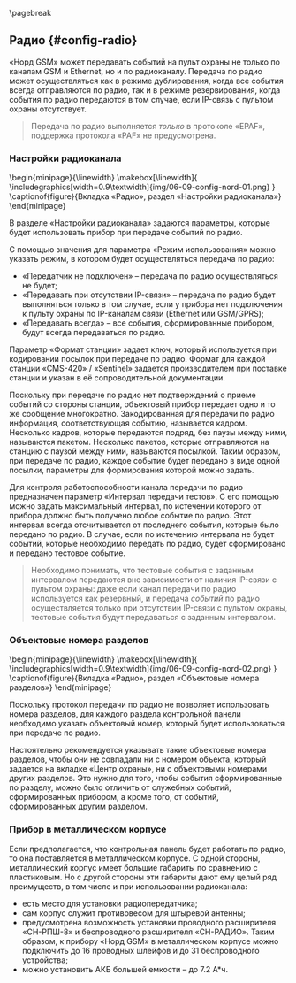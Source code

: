 \pagebreak

## Радио {#config-radio}

«Норд GSM» может передавать событий на пульт охраны не только по каналам GSM и Ethernet, но и по радиоканалу. Передача по радио может осуществляться как в режиме дублирования, когда все события всегда отправляются по радио, так и в режиме резервирования, когда события по радио передаются в том случае, если IP-связь с пультом охраны отсутствует.

> Передача по радио выполняется *только* в протоколе «EPAF», поддержка протокола «PAF» не предусмотрена.

### Настройки радиоканала

\begin{minipage}{\linewidth}
	\makebox[\linewidth]{
 		\includegraphics[width=0.9\textwidth]{img/06-09-config-nord-01.png}
 	}
	\captionof{figure}{Вкладка «Радио», раздел «Настройки радиоканала»}
\end{minipage}

В разделе «Настройки радиоканала» задаются параметры, которые будет использовать прибор при передаче событий по радио.

С помощью значения для параметра «Режим использования» можно указать режим, в котором будет осуществляться передача по радио:

* «Передатчик не подключен» – передача по радио осуществляться не будет;
* «Передавать при отсутствии IP-связи» – передача по радио будет выполняться только в том случае, если у прибора нет подключения к пульту охраны по IP-каналам связи (Ethernet или GSM/GPRS);
* «Передавать всегда» – все события, сформированные прибором, будут всегда передаваться по радио.

Параметр «Формат станции» задает ключ, который используется при кодировании посылок при передаче по радио. Формат для каждой станции «CMS-420» / «Sentinel» задается производителем при поставке станции и указан в её сопроводительной документации.

Поскольку при передаче по радио нет подтверждений о приеме событий со стороны станции, объектовый прибор передает одно и то же сообщение многократно. Закодированная для передачи по радио информация, соответствующая событию, называется кадром. Несколько кадров, которые передаются подряд, без паузы между ними, называются пакетом. Несколько пакетов, которые отправляются на станцию с паузой между ними, называются посылкой. Таким образом, при передаче по радио, каждое событие будет передано в виде одной посылки, параметры для формирования которой можно задать.

Для контроля работоспособности канала передачи по радио предназначен параметр «Интервал передачи тестов». С его помощью можно задать максимальный интервал, по истечении которого от прибора должно быть получено любое событие по радио. Этот интервал всегда отсчитывается от последнего события, которые было передано по радио. В случае, если по истечению интервала не будет событий, которые необходимо передать по радио, будет сформировано и передано тестовое событие. 

> Необходимо понимать, что тестовые события с заданным интервалом передаются вне зависимости от наличия IP-связи с пультом охраны: даже если канал передачи по радио используется как резервный, и передача *событий* по радио осуществляется только при отсутствии IP-связи с пультом охраны, тестовые события будут передаваться с заданным интервалом. 

### Объектовые номера разделов

\begin{minipage}{\linewidth}
	\makebox[\linewidth]{
 		\includegraphics[width=0.9\textwidth]{img/06-09-config-nord-02.png}
 	}
	\captionof{figure}{Вкладка «Радио», раздел «Объектовые номера разделов»}
\end{minipage}

Поскольку протокол передачи по радио не позволяет использовать номера разделов, для каждого раздела контрольной панели необходимо указать объектовый номер, который будет использоваться при передаче по радио. 

Настоятельно рекомендуется указывать такие объектовые номера разделов, чтобы они не совпадали ни с номером объекта, который задается на вкладке «Центр охраны», ни с объектовыми номерами других разделов. Это нужно для того, чтобы события сформированные по разделу, можно было отличить от служебных событий, сформированных прибором, а кроме того, от событий, сформированных другим разделом.

### Прибор в металлическом корпусе

Если предполагается, что контрольная панель будет работать по радио, то она поставляется в металлическом корпусе. 
С одной стороны, металлический корпус имеет большие габариты по сравнению с пластиковым. Но с другой стороны эти габариты дают ему целый ряд преимуществ, в том числе и при использовании радиоканала:

* есть место для установки радиопередатчика;
* сам корпус служит противовесом для штыревой антенны;
* предусмотрена возможность установки проводного расширителя «СН-РПШ-8» и беспроводного расширителя «СН-РАДИО». Таким образом, к прибору «Норд GSM» в металлическом корпусе можно подключить до 16 проводных шлейфов и до 31 беспроводного устройства;
* можно установить АКБ большей емкости – до 7.2 А*ч.
